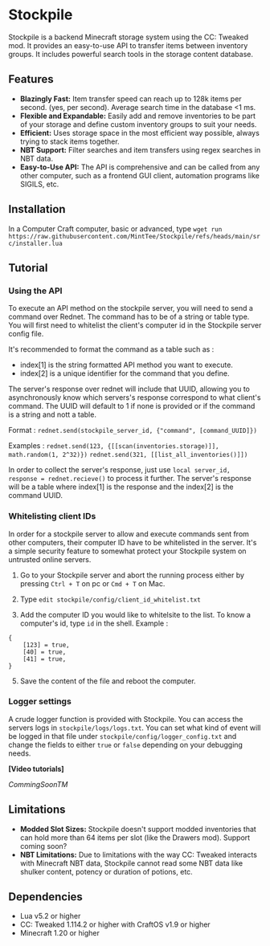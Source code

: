 # Stockpile

Stockpile is a backend Minecraft storage system using the CC: Tweaked mod. It provides an easy-to-use API to transfer items between inventory groups. It includes powerful search tools in the storage content database.

## Features

- **Blazingly Fast:** Item transfer speed can reach up to 128k items per second. (yes, per second). Average search time in the database <1 ms.
- **Flexible and Expandable:** Easily add and remove inventories to be part of your storage and define custom inventory groups to suit your needs.
- **Efficient:** Uses storage space in the most efficient way possible, always trying to stack items together.
- **NBT Support:** Filter searches and item transfers using regex searches in NBT data.
- **Easy-to-Use API:** The API is comprehensive and can be called from any other computer, such as a frontend GUI client, automation programs like SIGILS, etc.

## Installation

In a Computer Craft computer, basic or advanced, type ```wget run https://raw.githubusercontent.com/MintTee/Stockpile/refs/heads/main/src/installer.lua```

## Tutorial

### Using the API

To execute an API method on the stockpile server, you will need to send a command over Rednet. The command has to be of a string or table type. You will first need to whitelist the client's computer id in the Stockpile server config file.

It's recommended to format the command as a table such as :
- index[1] is the string formatted API method you want to execute.
- index[2] is a unique identifier for the command that you define.

The server's response over rednet will include that UUID, allowing you to asynchronously know which servers's response correspond to what client's command. The UUID will default to 1 if none is provided or if the command is a string and nott a table.

Format :
```rednet.send(stockpile_server_id, {"command", [command_UUID]})```

Examples :
```rednet.send(123, {[[scan(inventories.storage)]], math.random(1, 2^32)})```
```rednet.send(321, [[list_all_inventories()]])```

In order to collect the server's response, just use ```local server_id, response = rednet.recieve()``` to process it further.
The server's response will be a table where index[1] is the response and the index[2] is the command UUID. 

### Whitelisting client IDs

In order for a stockpile server to allow and execute commands sent from other computers, their computer ID have to be whitelisted in the server. It's a simple security feature to somewhat protect your Stockpile system on untrusted online servers.

1) Go to your Stockpile server and abort the running process either by pressing ```Ctrl + T``` on pc or ```Cmd + T``` on Mac.

2) Type ```edit stockpile/config/client_id_whitelist.txt```

3) Add the computer ID you would like to whitelsite to the list. To know a computer's id, type ```id``` in the shell.
Example :
```
{
    [123] = true,
    [40] = true,
    [41] = true,
}
```
5) Save the content of the file and reboot the computer.

### Logger settings

A crude logger function is provided with Stockpile. You can access the servers logs in ```stockpile/logs/logs.txt```. You can set what kind of event will be logged in that file under ```stockpile/config/logger_config.txt``` and change the fields to either ```true``` or ```false``` depending on your debugging needs.

**[Video tutorials]**

*CommingSoonTM*

## Limitations

- **Modded Slot Sizes:** Stockpile doesn't support modded inventories that can hold more than 64 items per slot (like the Drawers mod). Support coming soon?
- **NBT Limitations:** Due to limitations with the way CC: Tweaked interacts with Minecraft NBT data, Stockpile cannot read some NBT data like shulker content, potency or duration of potions, etc.

## Dependencies

- Lua v5.2 or higher
- CC: Tweaked 1.114.2 or higher with CraftOS v1.9 or higher
- Minecraft 1.20 or higher